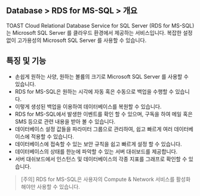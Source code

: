## Database > RDS for MS-SQL > 개요

TOAST Cloud Relational Database Service for SQL Server (RDS for MS-SQL)는 Microsoft SQL Server 를 클라우드 환경에서 제공하는 서비스입니다.
복잡한 설정 없이 고가용성의 Microsoft SQL Server 를 사용할 수 있습니다.

## 특징 및 기능

* 손쉽게 원하는 사양, 원하는 볼륨의 크기로 Microsoft SQL Server 를 사용할 수 있습니다.
* RDS for MS-SQL은 원하는 시각에 자동 혹은 수동으로 백업을 수행할 수 있습니다.
* 이렇게 생성된 백업을 이용하여 데이터베이스를 복원할 수 있습니다.
* RDS for MS-SQL에서 발생한 이벤트를 확인 할 수 있으며, 구독을 하여 메일 혹은 SMS 등으로 관련 내용을 받아 볼 수 있습니다.
* 데이터베이스 설정 값들을 파라미터 그룹으로 관리하여, 쉽고 빠르게 여러 데이터베이스에 적용할 수 있습니다.
* 데이터베이스에 접속할 수 있는 보안 규칙을 쉽고 빠르게 설정 할 수 있습니다.
* 데이터베이스의 상태를 한눈에 파악할 수 있는 서버 대쉬보드를 제공합니다.
* 서버 대쉬보드에서 인스턴스 및 데이터베이스의 각종 지표를 그래프로 확인할 수 있습니다. 

> [주의]
> RDS for MS-SQL은 사용자의 Compute & Network 서비스를 활성화해야만 사용할 수 있습니다.